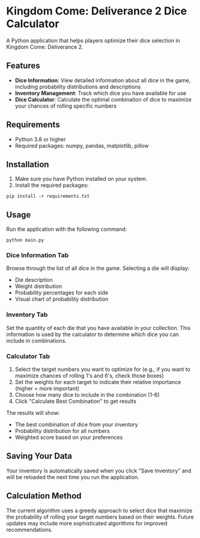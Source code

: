 # Kingdom Come: Deliverance 2 Dice Calculator

A Python application that helps players optimize their dice selection in Kingdom Come: Deliverance 2.

## Features

- **Dice Information**: View detailed information about all dice in the game, including probability distributions and descriptions
- **Inventory Management**: Track which dice you have available for use
- **Dice Calculator**: Calculate the optimal combination of dice to maximize your chances of rolling specific numbers

## Requirements

- Python 3.8 or higher
- Required packages: numpy, pandas, matplotlib, pillow

## Installation

1. Make sure you have Python installed on your system.
2. Install the required packages:

```
pip install -r requirements.txt
```

## Usage

Run the application with the following command:

```
python main.py
```

### Dice Information Tab

Browse through the list of all dice in the game. Selecting a die will display:
- Die description
- Weight distribution
- Probability percentages for each side
- Visual chart of probability distribution

### Inventory Tab

Set the quantity of each die that you have available in your collection. This information is used by the calculator to determine which dice you can include in combinations.

### Calculator Tab

1. Select the target numbers you want to optimize for (e.g., if you want to maximize chances of rolling 1's and 6's, check those boxes)
2. Set the weights for each target to indicate their relative importance (higher = more important)
3. Choose how many dice to include in the combination (1-6)
4. Click "Calculate Best Combination" to get results

The results will show:
- The best combination of dice from your inventory
- Probability distribution for all numbers
- Weighted score based on your preferences

## Saving Your Data

Your inventory is automatically saved when you click "Save Inventory" and will be reloaded the next time you run the application.

## Calculation Method

The current algorithm uses a greedy approach to select dice that maximize the probability of rolling your target numbers based on their weights. Future updates may include more sophisticated algorithms for improved recommendations.
